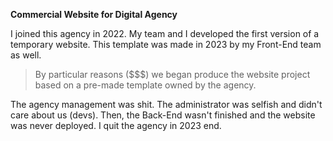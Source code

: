 **Commercial Website for Digital Agency**

I joined this agency in 2022. My team and I developed the first version of a temporary website.
This template was made in 2023 by my Front-End team as well. 

> By particular reasons ($$$) we began produce the website project based on a pre-made template owned by the agency.

The agency management was shit. The administrator was selfish and didn't care about us (devs).
Then, the Back-End wasn't finished and the website was never deployed. I quit the agency in 2023 end. 
